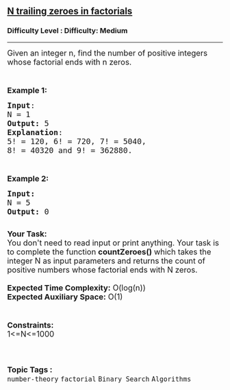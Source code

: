 <h2><a href="https://www.geeksforgeeks.org/problems/n-trailing-zeroes-in-factorials5345/1?page=1&category=Binary%20Search&difficulty=Medium,Hard&status=unsolved,attempted&sortBy=accuracy">N trailing zeroes in factorials</a></h2><h3>Difficulty Level : Difficulty: Medium</h3><hr><div class="problems_problem_content__Xm_eO"><p><span style="font-size:18px">Given an integer n, find the number of positive integers whose factorial ends with n zeros. </span></p>

<p>&nbsp;</p>

<p><span style="font-size:18px"><strong>Example 1:</strong></span></p>

<pre><span style="font-size:18px"><strong>Input</strong>:
N = 1
<strong>Output:</strong>&nbsp;5
<strong>Explanation</strong>:
5! = 120, 6! = 720, 7! = 5040, 
8! = 40320 and 9! = 362880.</span>
</pre>

<p>&nbsp;</p>

<p><span style="font-size:18px"><strong>Example 2:</strong></span></p>

<pre><span style="font-size:18px"><strong>Input:</strong>
N = 5
<strong>Output: </strong>0
</span></pre>

<p><br>
<span style="font-size:18px"><strong>Your Task:&nbsp;&nbsp;</strong><br>
You don't need to read input or print anything. Your task is to complete the function&nbsp;<strong>countZeroes()</strong>&nbsp;which takes the integer N as input parameters and returns the count of positive numbers whose factorial ends with N zeros.<br>
<br>
<strong>Expected Time Complexity:</strong> O(log(n))<br>
<strong>Expected Auxiliary Space:</strong> O(1)</span></p>

<p>&nbsp;</p>

<p><span style="font-size:18px"><strong>Constraints:</strong><br>
1&lt;=N&lt;=1000</span><br>
&nbsp;</p>
</div><br><p><span style=font-size:18px><strong>Topic Tags : </strong><br><code>number-theory</code>&nbsp;<code>factorial</code>&nbsp;<code>Binary Search</code>&nbsp;<code>Algorithms</code>&nbsp;